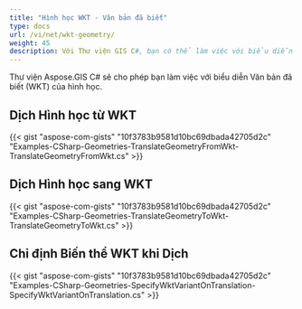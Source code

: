 ```yaml
---
title: "Hình học WKT - Văn bản đã biết"
type: docs
url: /vi/net/wkt-geometry/
weight: 45
description: Với Thư viện GIS C#, bạn có thể làm việc với biểu diễn Văn bản đã biết (WKT) của hình học và dịch nó sang hoặc từ WKT.
---
```


Thư viện Aspose.GIS C# sẽ cho phép bạn làm việc với biểu diễn Văn bản đã biết (WKT) của hình học.

## **Dịch Hình học từ WKT**
{{< gist "aspose-com-gists" "10f3783b9581d10bc69dbada42705d2c" "Examples-CSharp-Geometries-TranslateGeometryFromWkt-TranslateGeometryFromWkt.cs" >}}
## **Dịch Hình học sang WKT**
{{< gist "aspose-com-gists" "10f3783b9581d10bc69dbada42705d2c" "Examples-CSharp-Geometries-TranslateGeometryToWkt-TranslateGeometryToWkt.cs" >}}
## **Chỉ định Biến thể WKT khi Dịch**
{{< gist "aspose-com-gists" "10f3783b9581d10bc69dbada42705d2c" "Examples-CSharp-Geometries-SpecifyWktVariantOnTranslation-SpecifyWktVariantOnTranslation.cs" >}}
